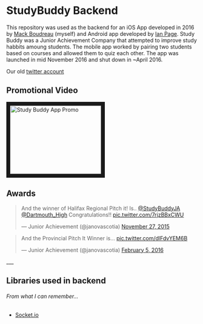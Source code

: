 # StudyBuddy Backend
This repository was used as the backend for an iOS App developed in 2016 by [Mack Boudreau](https://github.com/mackboudreau) (myself) and Android app developed by [Ian Page](https://github.com/pageian). 
Study Buddy was a Junior Achievement Company that attempted to improve study habbits amoung students. The mobile app worked by pairing two students based on courses and allowed them to quiz each other.
The app was launched in mid November 2016 and shut down in ~April 2016.

Our old [twitter account](https://twitter.com/StudyBuddyJA)

## Promotional Video
<a href="http://www.youtube.com/watch?feature=player_embedded&v=nSgjMRsnFyM
" target="_blank"><img src="http://img.youtube.com/vi/nSgjMRsnFyM/0.jpg" 
alt="Study Buddy App Promo" width="240" height="180" border="10" /></a>

## Awards
<blockquote class="twitter-tweet" data-lang="en"><p lang="en" dir="ltr">And the winner of Halifax Regional Pitch it! Is.. <a href="https://twitter.com/StudyBuddyJA">@StudyBuddyJA</a> <a href="https://twitter.com/Dartmouth_High">@Dartmouth_High</a> Congratulations!! <a href="https://t.co/7rjzBBxCWU">pic.twitter.com/7rjzBBxCWU</a></p>&mdash; Junior Achievement (@janovascotia) <a href="https://twitter.com/janovascotia/status/670036939043565568">November 27, 2015</a></blockquote>

<blockquote class="twitter-tweet" data-lang="en"><p lang="en" dir="ltr">And the Provincial Pitch It Winner is... <a href="https://t.co/dlFdvYEM6B">pic.twitter.com/dlFdvYEM6B</a></p>&mdash; Junior Achievement (@janovascotia) <a href="https://twitter.com/janovascotia/status/695713701886869504">February 5, 2016</a></blockquote>
___

## Libraries used in backend 
###### From what I can remember...
* [Socket.io](https://socket.io/)
